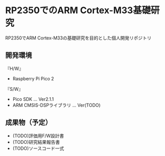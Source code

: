 # RP2350でのARM Cortex-M33基礎研究

RP2350でARM Cortex-M33の基礎研究を目的とした個人開発リポジトリ

## 開発環境

『H/W』

- Raspberry Pi Pico 2

『S/W』

- Pico SDK ... Ver2.1.1
- ARM CMSIS-DSPライブラリ ... Ver(TODO)

## 成果物（予定）

- (TODO)評価用F/W設計書
- (TODO)研究結果報告書
- (TODO)ソースコード一式